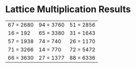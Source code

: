 # Lattice Multiplication Results

|   |   |   |
|---|---|---|
| 67 = 2680 | 94 = 3760 | 51 = 2856 |
| 16 = 192 | 65 = 3380 | 31 = 1643 |
| 57 = 1938 | 74 = 740 | 26 = 1170 |
| 71 = 3266 | 14 = 770 | 72 = 5472 |
| 66 = 3630 | 27 = 1377 | 88 = 6336 |
